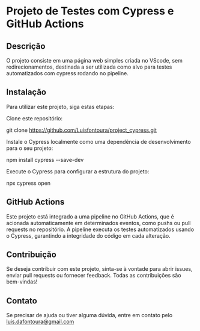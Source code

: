 # Projeto de Testes com Cypress e GitHub Actions

## Descrição

O projeto consiste em uma página web simples criada no VScode, sem redirecionamentos, destinada a ser utilizada como alvo para testes automatizados com cypress rodando no pipeline.

## Instalação

Para utilizar este projeto, siga estas etapas:

Clone este repositório:

git clone https://github.com/Luisfontoura/project_cypress.git

Instale o Cypress localmente como uma dependência de desenvolvimento para o seu projeto:

npm install cypress --save-dev

Execute o Cypress para configurar a estrutura do projeto:

npx cypress open

## GitHub Actions
Este projeto está integrado a uma pipeline no GitHub Actions, que é acionada automaticamente em determinados eventos, como pushs ou pull requests no repositório. A pipeline executa os testes automatizados usando o Cypress, garantindo a integridade do código em cada alteração.

## Contribuição
Se deseja contribuir com este projeto, sinta-se à vontade para abrir issues, enviar pull requests ou fornecer feedback. Todas as contribuições são bem-vindas!

## Contato
Se precisar de ajuda ou tiver alguma dúvida, entre em contato pelo luis.dafontoura@gmail.com